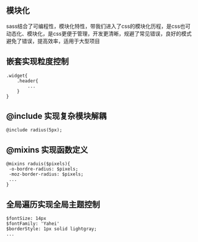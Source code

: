 ## 模块化

sass结合了可编程性，模块化特性，带我们进入了css的模块化历程，是css也可动态化、模块化，是css更便于管理，开发更清晰，规避了常见错误，良好的模式避免了错误，提高效率，适用于大型项目

## 嵌套实现粒度控制

```
.widget{
    .header{
        ...
    }
}
```

## @include 实现复杂模块解耦

```
@include radius(5px);
```

## @mixins 实现函数定义

```
@mixins raduis($pixels){
 -o-bordre-radius: $pixels;
 -moz-border-radius: $pixels;
 ...
}
```

## 全局遍历实现全局主题控制

```
$fontSize: 14px
$fontFamily: 'Yahei'
$borderStyle: 1px solid lightgray;
...
```

